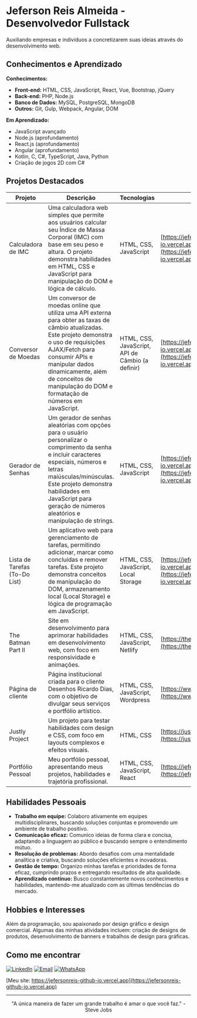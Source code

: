 # Jeferson Reis Almeida - Desenvolvedor Fullstack

Auxiliando empresas e indivíduos a concretizarem suas ideias através do desenvolvimento web.

## Conhecimentos e Aprendizado

**Conhecimentos:**

*   **Front-end:** HTML, CSS, JavaScript, React, Vue, Bootstrap, jQuery
*   **Back-end:** PHP, Node.js
*   **Banco de Dados:** MySQL, PostgreSQL, MongoDB
*   **Outros:** Git, Gulp, Webpack, Angular, DOM

**Em Aprendizado:**

*   JavaScript avançado
*   Node.js (aprofundamento)
*   React.js (aprofundamento)
*   Angular (aprofundamento)
*   Kotlin, C, C#, TypeScript, Java, Python
*   Criação de jogos 2D com C#

## Projetos Destacados

| Projeto                       | Descrição                                                                                                                                                                                                                                                                           | Tecnologias                                   | Link                                                                                                                                                                                                                                                                                                   |
| ----------------------------- | ------------------------------------------------------------------------------------------------------------------------------------------------------------------------------------------------------------------------------------------------------------------------------------- | --------------------------------------------- | -------------------------------------------------------------------------------------------------------------------------------------------------------------------------------------------------------------------------------------------------------------------------------------------------------- |
| Calculadora de IMC           | Uma calculadora web simples que permite aos usuários calcular seu Índice de Massa Corporal (IMC) com base em seu peso e altura. O projeto demonstra habilidades em HTML, CSS e JavaScript para manipulação do DOM e lógica de cálculo.                                                                     | HTML, CSS, JavaScript                             | [https://jefersonreis-github-io.vercel.app/calculadoraImc/index.html](https://jefersonreis-github-io.vercel.app/calculadoraImc/index.html)                                                                                                                                                             |
| Conversor de Moedas          | Um conversor de moedas online que utiliza uma API externa para obter as taxas de câmbio atualizadas. Este projeto demonstra o uso de requisições AJAX/Fetch para consumir APIs e manipular dados dinamicamente, além de conceitos de manipulação do DOM e formatação de números em JavaScript. | HTML, CSS, JavaScript, API de Câmbio (a definir) | [https://jefersonreis-github-io.vercel.app/conversorMoedas/index.html](https://jefersonreis-github-io.vercel.app/conversorMoedas/index.html)                                                                                                                                                           |
| Gerador de Senhas            | Um gerador de senhas aleatórias com opções para o usuário personalizar o comprimento da senha e incluir caracteres especiais, números e letras maiúsculas/minúsculas. Este projeto demonstra habilidades em JavaScript para geração de números aleatórios e manipulação de strings.              | HTML, CSS, JavaScript                             | [https://jefersonreis-github-io.vercel.app/geradorSenha/index.html](https://jefersonreis-github-io.vercel.app/geradorSenha/index.html)                                                                                                                                                              |
| Lista de Tarefas (To-Do List) | Um aplicativo web para gerenciamento de tarefas, permitindo adicionar, marcar como concluídas e remover tarefas. Este projeto demonstra conceitos de manipulação do DOM, armazenamento local (Local Storage) e lógica de programação em JavaScript.                                                                  | HTML, CSS, JavaScript, Local Storage             | [https://jefersonreis-github-io.vercel.app/listaTarefas/index.html](https://jefersonreis-github-io.vercel.app/listaTarefas/index.html)                                                                                                                                                            |
| The Batman Part II            | Site em desenvolvimento para aprimorar habilidades em desenvolvimento web, com foco em responsividade e animações.                                                                                                                                                                                | HTML, CSS, JavaScript, Netlify | [https://thebatmanpartll.netlify.app/](https://thebatmanpartll.netlify.app/) |
| Página de cliente             | Página institucional criada para o cliente Desenhos Ricardo Dias, com o objetivo de divulgar seus serviços e portfólio artístico.                                                                                                                                                         | HTML, CSS, JavaScript, Wordpress                       | [https://www.desenhosricardodias.com.br/](https://www.desenhosricardodias.com.br/) |
| Justly Project                | Um projeto para testar habilidades com design e CSS, com foco em layouts complexos e efeitos visuais.                                                                                                                                                                                    | HTML, CSS                                  | [https://justly.netlify.app/](https://justly.netlify.app/)             |
| Portfólio Pessoal            | Meu portfólio pessoal, apresentando meus projetos, habilidades e trajetória profissional.                                                                                                                                                                                                 | HTML, CSS, JavaScript, React                       | [https://jefersonreis-github-io.vercel.app](https://jefersonreis-github-io.vercel.app) |

## Habilidades Pessoais

*   **Trabalho em equipe:** Colaboro ativamente em equipes multidisciplinares, buscando soluções conjuntas e promovendo um ambiente de trabalho positivo.
*   **Comunicação eficaz:** Comunico ideias de forma clara e concisa, adaptando a linguagem ao público e buscando sempre o entendimento mútuo.
*   **Resolução de problemas:** Abordo desafios com uma mentalidade analítica e criativa, buscando soluções eficientes e inovadoras.
*   **Gestão de tempo:** Organizo minhas tarefas e prioridades de forma eficaz, cumprindo prazos e entregando resultados de alta qualidade.
*   **Aprendizado contínuo:** Busco constantemente novos conhecimentos e habilidades, mantendo-me atualizado com as últimas tendências do mercado.

## Hobbies e Interesses

Além da programação, sou apaixonado por design gráfico e design comercial. Algumas das minhas atividades incluem: criação de designs de produtos, desenvolvimento de banners e trabalhos de design para gráficas.

## Como me encontrar

[![LinkedIn](https://img.shields.io/badge/-LinkedIn-%230077B5?style=for-the-badge&logo=linkedin&logoColor=white)](https://www.linkedin.com/in/jeferson-reis-877a942b7)
[![Email](https://img.shields.io/badge/-Email-D14836?style=for-the-badge&logo=gmail&logoColor=white)](mailto:jefersonreisalmeida8356@gmail.com)
[![WhatsApp](https://img.shields.io/badge/-WhatsApp-25D366?style=for-the-badge&logo=whatsapp&logoColor=white)](https://wa.me/qr/KW2XXA46XAXNH1)

[Meu site: https://jefersonreis-github-io.vercel.app](https://jefersonreis-github-io.vercel.app)

---

<p align="center">"A única maneira de fazer um grande trabalho é amar o que você faz." - Steve Jobs</p>
